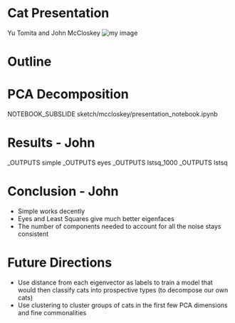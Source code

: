 # Cat Presentation
Yu Tomita and John McCloskey
![my image](images/00000100_014.jpg)
# Outline
# PCA Decomposition
NOTEBOOK_SUBSLIDE sketch/mccloskey/presentation_notebook.ipynb
# Results - John
_OUTPUTS simple
_OUTPUTS eyes
_OUTPUTS lstsq_1000
_OUTPUTS lstsq
# Conclusion - John
- Simple works decently
- Eyes and Least Squares give much better eigenfaces
- The number of components needed to account for all the noise stays consistent
# Future Directions
- Use distance from each eigenvector as labels to train a model that would then classify cats into prospective types (to decompose our own cats)
- Use clustering to cluster groups of cats in the first few PCA dimensions and fine commonalities
